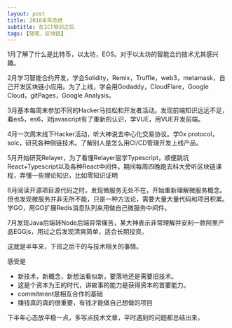 ```yaml
---
layout: post
title: 2018半年总结
subtitle: 在ICT培训之后
tags: [随笔，区块链]
---
```




1月了解了什么是比特币，以太坊，EOS。对于以太坊的智能合约技术尤其感兴趣。

2月学习智能合约开发，学会Solidity，Remix，Truffle，web3，metamask，自己开发区块链小应用。为了上线，学会用Godaddy，CloudFlare，Google Cloud，gitPages，Google Analysis。

3月基本每周末参加不同的Hacker马拉松和开发者活动。发现前端知识远远不足，看es5，es6，对javascript有了重新的认识，学VUE，用VUE开发前端。

4月一次周末线下Hacker活动，听大神说去中心化交易协议。学0x protocol，solc，研究各种侧链技术。了解别人是怎么用CI/CD管理开发上线产品。

5月开始研究Relayer，为了看懂Relayer层学Typescript，顺便跳坑React+Typescript以及各种React中间件。期间每周四晚跑去科大旁听区块链课程，弄懂一些理论知识，比如零知识证明

6月阅读开源项目源代码之时，发现微服务无处不在，开始重新理解微服务概念。但也发现微服务并非无所不能，只是一种方法论，需要大量大量代码和项目积累。学GO，用GO扩展Redis消息队列来用做自己微服务中间件。

7月发现Java后端转Node后端异常痛苦，某大神表示非常理解并安利一款阿里产品EGGjs，用过之后发现清爽简单，适合长期投资。

这就是半年来，下班之后干的与技术相关的事情。

感受是
- 新技术，新概念，新想法看似新，要落地还是需要旧技术。
- 这是个资本为王的时代，讲故事的能力是获得资本的首要能力。
- commitment是相互合作的基础
- 赚钱真的真的很重要，有钱才能做自己想做的项目

下半年心态放平稳一点，多写点技术文章，平时遇到的问题都总结出来。

